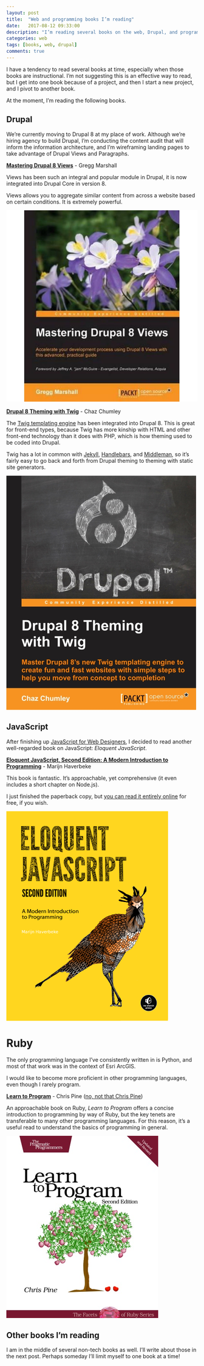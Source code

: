 ```yaml
---
layout: post
title:  "Web and programming books I’m reading"
date:   2017-08-12 09:33:00
description: "I’m reading several books on the web, Drupal, and programming."
categories: web
tags: [books, web, drupal]
comments: true
---
```

  
I have a tendency to read several books at time, especially when those books are instructional. I’m not suggesting this is an effective way to read, but I get into one book because of a project, and then I start a new project, and I pivot to another book. 

At the moment, I’m reading the following books.

## Drupal

We’re currently moving to Drupal 8 at my place of work. Although we’re hiring agency to build Drupal, I’m conducting the content audit that will inform the information architecture, and I’m wireframing landing pages to take advantage of Drupal Views and Paragraphs.

[**Mastering Drupal 8 Views**](https://www.packtpub.com/web-development/mastering-drupal-8-views) - Gregg Marshall

Views has been such an integral and popular module in Drupal, it is now integrated into Drupal Core in version 8.

Views allows you to aggregate similar content from across a website based on certain conditions. It is extremely powerful.

![Mastering Drupal 8 Views](../assets/images/mastering-drupal-8-views.jpg)

[**Drupal 8 Theming with Twig**](https://www.packtpub.com/web-development/drupal-8-theming-twig) - Chaz Chumley

The [Twig templating engine](https://twig.symfony.com/) has been integrated into Drupal 8. This is great for front-end types, because Twig has more kinship with HTML and other front-end technology than it does with PHP, which is how theming used to be coded into Drupal.

Twig has a lot in common with [Jekyll](https://jekyllrb.com/), [Handlebars](http://handlebarsjs.com/), and [Middleman](https://middlemanapp.com/), so it’s fairly easy to go back and forth from Drupal theming to theming with static site generators.

![Drupal 8 Theming with Twig](../assets/images/drupal-twig.jpg)

## JavaScript

After finishing up [JavaScript for Web Designers](https://abookapart.com/products/javascript-for-web-designers), I decided to read another well-regarded book on JavaScript: *Eloquent JavaScript*.

[**Eloquent JavaScript, Second Edition: A Modern Introduction to Programming**](http://eloquentjavascript.net/) - Marijn Haverbeke

This book is fantastic. It’s approachable, yet comprehensive (it even includes a short chapter on Node.js). 

I just finished the paperback copy, but [you can read it entirely online](http://eloquentjavascript.net/) for free, if you wish.

![Eloquent JavaScript](../assets/images/eloqent-javascript.png)

# Ruby

The only programming language I’ve consistently written in is Python, and most of that work was in the context of Esri ArcGIS. 

I would like to become more proficient in other programming languages, even though I rarely program.

[**Learn to Program**](https://pine.fm/LearnToProgram) - Chris Pine ([no, not that Chris Pine](http://www.imdb.com/name/nm1517976/))

An approachable book on Ruby, *Learn to Program* offers a concise introduction to programming by way of Ruby, but the key tenets are transferable to many other programming languages. For this reason, it’s a useful read to understand the basics of programming in general.

![Learn to Program, second edition](../assets/images/learning-to-program.jpg)

## Other books I’m reading

I am in the middle of several non-tech books as well. I’ll write about those in the next post. Perhaps someday I’ll limit myself to one book at a time!